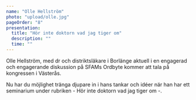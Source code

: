 ```yaml
---
name: "Olle Hellström"
photo: "upload/olle.jpg"
pageOrder: "8"
presentation:
  title: "Hör inte doktorn vad jag tiger om"
  description: ""
  time: ""
---
```


Olle Hellström, med dr och distriktsläkare i Borlänge aktuell i en engagerad och engagerande diskussion på SFAMs Ordbyte kommer att tala på kongressen i Västerås.

Nu har du möjlighet tränga djupare in i hans tankar och idéer när han har ett seminarium under rubriken - Hör inte doktorn vad jag tiger om -.